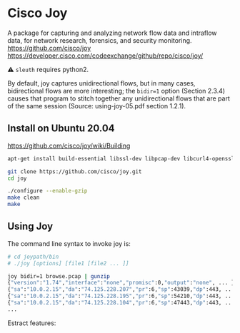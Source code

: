 # Cisco Joy
A package for capturing and analyzing network flow data and intraflow data, for network research, forensics, and security monitoring.  
https://github.com/cisco/joy  
https://developer.cisco.com/codeexchange/github/repo/cisco/joy/

:warning: `sleuth` requires python2.

By default, joy captures unidirectional flows, but in many cases, bidirectional flows are more interesting;
the `bidir=1` option (Section 2.3.4) causes that program to stitch together any unidirectional flows that
are part of the same session (Source: using-joy-05.pdf section 1.2.1).

## Install on Ubuntu 20.04
https://github.com/cisco/joy/wiki/Building  
```bash
apt-get install build-essential libssl-dev libpcap-dev libcurl4-openssl-dev

git clone https://github.com/cisco/joy.git
cd joy

./configure --enable-gzip
make clean
make
```

## Using Joy
The command line syntax to invoke joy is:
```bash
# cd joypath/bin
# ./joy [options] [file1 [file2 ... ]]

joy bidir=1 browse.pcap | gunzip
{"version":"1.74","interface":"none","promisc":0,"output":"none", ... }
{"sa":"10.0.2.15","da":"74.125.228.207","pr":6,"sp":43039,"dp":443, ... }
{"sa":"10.0.2.15","da":"74.125.228.195","pr":6,"sp":54210,"dp":443, ... }
{"sa":"10.0.2.15","da":"74.125.228.104","pr":6,"sp":47443,"dp":443, ... }
...
```
Estract features:
```bash

```

